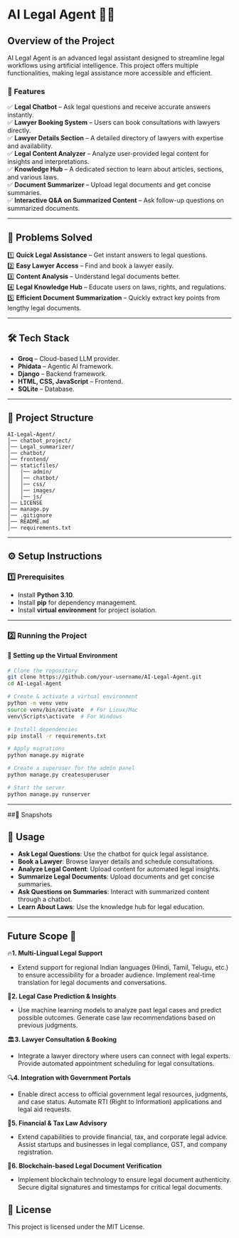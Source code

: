 # AI Legal Agent 👨‍⚖️

## Overview of the Project

AI Legal Agent is an advanced legal assistant designed to streamline legal workflows using artificial intelligence. This project offers multiple functionalities, making legal assistance more accessible and efficient.

### 🔹 Features

✅ **Legal Chatbot** – Ask legal questions and receive accurate answers instantly.\
✅ **Lawyer Booking System** – Users can book consultations with lawyers directly.\
✅ **Lawyer Details Section** – A detailed directory of lawyers with expertise and availability.\
✅ **Legal Content Analyzer** – Analyze user-provided legal content for insights and interpretations.\
✅ **Knowledge Hub** – A dedicated section to learn about articles, sections, and various laws.\
✅ **Document Summarizer** – Upload legal documents and get concise summaries.\
✅ **Interactive Q&A on Summarized Content** – Ask follow-up questions on summarized documents.

---

## 📌 Problems Solved

1️⃣ **Quick Legal Assistance** – Get instant answers to legal questions.\
2️⃣ **Easy Lawyer Access** – Find and book a lawyer easily.\
3️⃣ **Content Analysis** – Understand legal documents better.\
4️⃣ **Legal Knowledge Hub** – Educate users on laws, rights, and regulations.\
5️⃣ **Efficient Document Summarization** – Quickly extract key points from lengthy legal documents.

---

## 🛠️ Tech Stack

- **Groq** – Cloud-based LLM provider.
- **Phidata** – Agentic AI framework.
- **Django** – Backend framework.
- **HTML, CSS, JavaScript** – Frontend.
- **SQLite** – Database.

---

## 🏢 Project Structure

```
AI-Legal-Agent/
│── chatbot_project/
│── Legal_summarizer/
│── chatbot/
│── frontend/
│── staticfiles/
│   │── admin/
│   │── chatbot/
│   │── css/
│   │── images/
│   │── js/
│── LICENSE
│── manage.py
│── .gitignore
│── README.md
│── requirements.txt
```

---

## ⚙️ Setup Instructions

### 1️⃣ Prerequisites

- Install **Python 3.10**.
- Install **pip** for dependency management.
- Install **virtual environment** for project isolation.

---

### 2️⃣ Running the Project

#### 📜 Setting up the Virtual Environment

```sh
# Clone the repository
git clone https://github.com/your-username/AI-Legal-Agent.git  
cd AI-Legal-Agent

# Create & activate a virtual environment
python -m venv venv
source venv/bin/activate  # For Linux/Mac
venv\Scripts\activate  # For Windows

# Install dependencies
pip install -r requirements.txt

# Apply migrations
python manage.py migrate

# Create a superuser for the admin panel
python manage.py createsuperuser

# Start the server
python manage.py runserver
```

---

##📸 Snapshots
## 🔎 Usage

- **Ask Legal Questions**: Use the chatbot for quick legal assistance.
- **Book a Lawyer**: Browse lawyer details and schedule consultations.
- **Analyze Legal Content**: Upload content for automated legal insights.
- **Summarize Legal Documents**: Upload documents and get concise summaries.
- **Ask Questions on Summaries**: Interact with summarized content through a chatbot.
- **Learn About Laws**: Use the knowledge hub for legal education.

---

## Future Scope 🔭
🔥**1. Multi-Lingual Legal Support**
- Extend support for regional Indian languages (Hindi, Tamil, Telugu, etc.) to ensure accessibility for a broader audience. Implement real-time translation for legal documents and conversations.

📜**2. Legal Case Prediction & Insights**
 - Use machine learning models to analyze past legal cases and predict possible outcomes. Generate case law recommendations based on previous judgments.

🏛️**3. Lawyer Consultation & Booking**
- Integrate a lawyer directory where users can connect with legal experts. Provide automated appointment scheduling for legal consultations.

🔍**4. Integration with Government Portals**
- Enable direct access to official government legal resources, judgments, and case status. Automate RTI (Right to Information) applications and legal aid requests.

🏦**5. Financial & Tax Law Advisory**
- Extend capabilities to provide financial, tax, and corporate legal advice. Assist startups and businesses in legal compliance, GST, and company registration.

🔗**6. Blockchain-based Legal Document Verification**
- Implement blockchain technology to ensure legal document authenticity. Secure digital signatures and timestamps for critical legal documents.

## 📜 License

This project is licensed under the MIT License.
